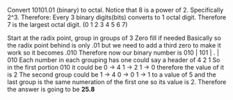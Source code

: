 Convert 10101.01 (binary) to octal.
Notice that 8 is a power of 2. Specifically 2^3.
Therefore:
Every 3 binary digits(bits) converts to 1 octal digit.
Therefore 7 is the largest octal digit.
(0 1 2 3 4 5 6 7)

Start at the radix point, group in groups of 3
Zero fill if needed
Basically so the radix point behind is only .01 but we need to add a third zero to make it work so it becomes .010
Therefore now our binary number is 010 | 101 | . | 010
Each number in each grouping has one could say a header of 4 2 1
So in the first portion 010 it could be 0 -> 4 1 -> 2 1 -> 0 therefore the value of it is 2
The second group could be 1 -> 4 0 -> 0 1 -> 1 to a value of 5 and the last group is the same numeration of the first one so its value is 2.
Therefore the answer is going to be **25.8**
